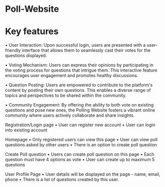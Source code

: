 # Poll-Website

# Key features 
• User Interaction: Upon successful login, users are presented with a user-friendly interface that allows them to seamlessly cast their votes for the questions displayed.

• Voting Mechanism: Users can express their opinions by participating in the voting process for questions that intrigue them. This interactive feature encourages user engagement and promotes healthy discussions.

• Question Posting: Users are empowered to contribute to the platform's content by posting their own questions. This enables a diverse range of topics and perspectives to be shared within the community.

• Community Engagement: By offering the ability to both vote on existing questions and pose new ones, the Polling Website fosters a vibrant online community where users actively collaborate and share insights.


Registration/Login page
• User can register new account
• User can login into existing account

Homepage
• Only registered users can view this page
• User can view poll questions asked by other users
• There is an option to create poll question

Create Poll question
• Users can create poll question on this page
• Each question must have 4 options as vote
• User can create up to maximum 5 questions

User Profile Page
• User details will be displayed on the page - name, email, phone
• There is a list of questions created by this user.

